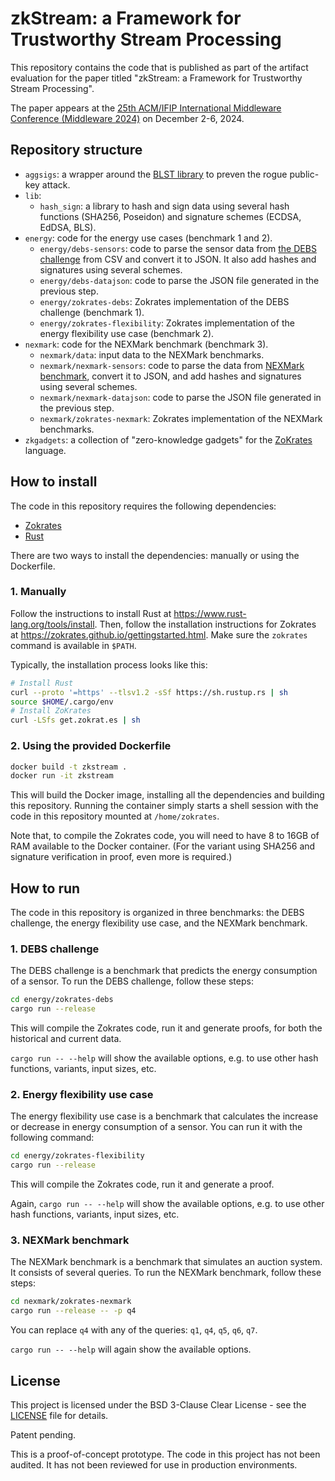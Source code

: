 # zkStream: a Framework for Trustworthy Stream Processing

This repository contains the code that is published as part of the artifact evaluation for the paper titled "zkStream: a Framework for Trustworthy Stream Processing".

The paper appears at the [25th ACM/IFIP International Middleware Conference (Middleware 2024)](https://middleware-conf.github.io/2024/) on December 2-6, 2024.

## Repository structure

- `aggsigs`: a wrapper around the [BLST library][blst] to preven the rogue public-key attack.
- `lib`:
  - `hash_sign`: a library to hash and sign data using several hash functions (SHA256, Poseidon) and signature schemes (ECDSA, EdDSA, BLS).
- `energy`: code for the energy use cases (benchmark 1 and 2).
  - `energy/debs-sensors`: code to parse the sensor data from [the DEBS challenge][debs] from CSV and convert it to JSON. It also add hashes and signatures using several schemes.
  - `energy/debs-datajson`: code to parse the JSON file generated in the previous step.
  - `energy/zokrates-debs`: Zokrates implementation of the DEBS challenge (benchmark 1).
  - `energy/zokrates-flexibility`: Zokrates implementation of the energy flexibility use case (benchmark 2).
- `nexmark`: code for the NEXMark benchmark (benchmark 3).
  - `nexmark/data`: input data to the NEXMark benchmarks.
  - `nexmark/nexmark-sensors`: code to parse the data from [NEXMark benchmark][nexmark], convert it to JSON, and add hashes and signatures using several schemes.
  - `nexmark/nexmark-datajson`: code to parse the JSON file generated in the previous step.
  - `nexmark/zokrates-nexmark`: Zokrates implementation of the NEXMark benchmarks.
- `zkgadgets`: a collection of "zero-knowledge gadgets" for the [ZoKrates][zokrates] language.

[blst]: https://github.com/supranational/blst
[debs]: https://debs.org/grand-challenges/2014/
[nexmark]: https://github.com/nexmark/nexmark
[zokrates]: https://zokrates.github.io/

## How to install

The code in this repository requires the following dependencies:

- [Zokrates](https://zokrates.github.io/)
- [Rust](https://www.rust-lang.org/)

There are two ways to install the dependencies: manually or using the Dockerfile.

### 1. Manually

Follow the instructions to install Rust at https://www.rust-lang.org/tools/install.
Then, follow the installation instructions for Zokrates at
https://zokrates.github.io/gettingstarted.html. Make sure the `zokrates` command
is available in `$PATH`.

Typically, the installation process looks like this:

```bash
# Install Rust
curl --proto '=https' --tlsv1.2 -sSf https://sh.rustup.rs | sh
source $HOME/.cargo/env
# Install ZoKrates
curl -LSfs get.zokrat.es | sh
```

### 2. Using the provided Dockerfile

```bash
docker build -t zkstream .
docker run -it zkstream
```

This will build the Docker image, installing all the dependencies and building this repository.
Running the container simply starts a shell session with the code in this repository mounted at `/home/zokrates`.

Note that, to compile the Zokrates code, you will need to have 8 to 16GB of RAM available to the Docker container. (For the variant using SHA256 and signature verification in proof, even more is required.)

## How to run

The code in this repository is organized in three benchmarks: the DEBS challenge, the energy flexibility use case, and the NEXMark benchmark.

### 1. DEBS challenge

The DEBS challenge is a benchmark that predicts the energy consumption of a sensor.
To run the DEBS challenge, follow these steps:

```bash
cd energy/zokrates-debs
cargo run --release
```

This will compile the Zokrates code, run it and generate proofs, for both the historical and current data.

`cargo run -- --help` will show the available options, e.g. to use other hash functions, variants, input sizes, etc.

### 2. Energy flexibility use case

The energy flexibility use case is a benchmark that calculates the increase or decrease in energy consumption of a sensor.
You can run it with the following command:

```bash
cd energy/zokrates-flexibility
cargo run --release
```

This will compile the Zokrates code, run it and generate a proof.

Again, `cargo run -- --help` will show the available options, e.g. to use other hash functions, variants, input sizes, etc.

### 3. NEXMark benchmark

The NEXMark benchmark is a benchmark that simulates an auction system. It consists of several queries.
To run the NEXMark benchmark, follow these steps:

```bash
cd nexmark/zokrates-nexmark
cargo run --release -- -p q4
```

You can replace `q4` with any of the queries: `q1`, `q4`, `q5`, `q6`, `q7`.

`cargo run -- --help` will again show the available options.

## License

This project is licensed under the BSD 3-Clause Clear License - see the [LICENSE](LICENSE) file for details.

Patent pending.

This is a proof-of-concept prototype. The code in this project has not been audited. It has not been reviewed for use in production environments.
